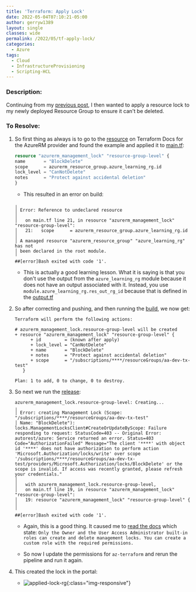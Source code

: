 ```yaml
---
title: 'Terraform: Apply Lock'
date: 2022-05-04T07:10:21-05:00
author: gerryw1389
layout: single
classes: wide
permalink: /2022/05/tf-apply-lock/
categories:
  - Azure
tags:
  - Cloud
  - InfrastructureProvisioning
  - Scripting-HCL
---
```

<!--more-->

### Description:

Continuing from my [previous post](https://automationadmin.com/2022/05/setup-azdo-terraform/), I then wanted to apply a resource lock to my newly deployed Resource Group to ensure it can't be deleted.

### To Resolve:

1. So first thing as always is to go to the [resource](https://registry.terraform.io/providers/hashicorp/azurerm/latest/docs/resources/management_lock) on Terraform Docs for the AzureRM provider and found the example and applied it to [main.tf](https://github.com/gerryw1389/terraform-examples/blob/main/2022-05-04-tf-apply-lock/Deploy/main.tf):

   ```terraform
   resource "azurerm_management_lock" "resource-group-level" {
   name       = "BlockDelete"
   scope      = azurerm_resource_group.azure_learning_rg.id
   lock_level = "CanNotDelete"
   notes      = "Protect against accidental deletion"
   }
   ```

   - This resulted in an error on build:

   ```
   ╷
   │ Error: Reference to undeclared resource
   │ 
   │   on main.tf line 21, in resource "azurerm_management_lock" "resource-group-level":
   │   21:   scope      = azurerm_resource_group.azure_learning_rg.id
   │ 
   │ A managed resource "azurerm_resource_group" "azure_learning_rg" has not
   │ been declared in the root module.
   ╵
   ##[error]Bash exited with code '1'.

   ```

   - This is actually a good learning lesson. What it is saying is that you don't use the output from the `azure_learning_rg` module because it does not have an output associated with it. Instead, you use `module.azure_learning_rg.res_out_rg_id` because that is defined in the [output.tf](https://github.com/gerryw1389/terraform-examples/blob/main/2022-05-04-tf-apply-lock/ResourceGroup/outputs.tf)

1. So after correcting and pushing, and then running the [build](https://github.com/gerryw1389/terraform-examples/blob/main/2022-05-04-tf-apply-lock/build.yaml), we now get:

   ```
   Terraform will perform the following actions:

   # azurerm_management_lock.resource-group-level will be created
   + resource "azurerm_management_lock" "resource-group-level" {
         + id         = (known after apply)
         + lock_level = "CanNotDelete"
         + name       = "BlockDelete"
         + notes      = "Protect against accidental deletion"
         + scope      = "/subscriptions/****/resourceGroups/aa-dev-tx-test"
      }

   Plan: 1 to add, 0 to change, 0 to destroy.
   ```

1. So next we run the [release](https://github.com/gerryw1389/terraform-examples/blob/main/2022-05-04-tf-apply-lock/release.yaml):

   ```
   azurerm_management_lock.resource-group-level: Creating...
   ╷
   │ Error: creating Management Lock (Scope: "/subscriptions/****/resourceGroups/aa-dev-tx-test"
   │ Name: "BlockDelete"): locks.ManagementLocksClient#CreateOrUpdateByScope: Failure responding to request: StatusCode=403 -- Original Error: autorest/azure: Service returned an error. Status=403 Code="AuthorizationFailed" Message="The client '****' with object id '****' does not have authorization to perform action 'Microsoft.Authorization/locks/write' over scope '/subscriptions/****/resourceGroups/aa-dev-tx-test/providers/Microsoft.Authorization/locks/BlockDelete' or the scope is invalid. If access was recently granted, please refresh your credentials."
   │ 
   │   with azurerm_management_lock.resource-group-level,
   │   on main.tf line 19, in resource "azurerm_management_lock" "resource-group-level":
   │   19: resource "azurerm_management_lock" "resource-group-level" {
   │ 
   ╵
   ##[error]Bash exited with code '1'.
   ```

   - Again, this is a good thing. It caused me to [read the docs](https://docs.microsoft.com/en-us/azure/azure-resource-manager/management/lock-resources?tabs=json) which state: `Only the Owner and the User Access Administrator built-in roles can create and delete management locks. You can create a custom role with the required permissions.`

   - So now I update the permissions for `az-terraform` and rerun the pipeline and run it again.

1. This created the lock in the portal:

   - ![applied-lock-rg](https://automationadmin.com/assets/images/uploads/2022/05/lock-created.jpg){:class="img-responsive"}
